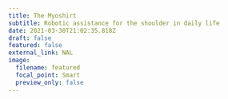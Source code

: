 ```yaml
---
title: The Myoshirt
subtitle: Robotic assistance for the shoulder in daily life
date: 2021-03-30T21:02:35.818Z
draft: false
featured: false
external_link: NAL
image:
  filename: featured
  focal_point: Smart
  preview_only: false
---
```

